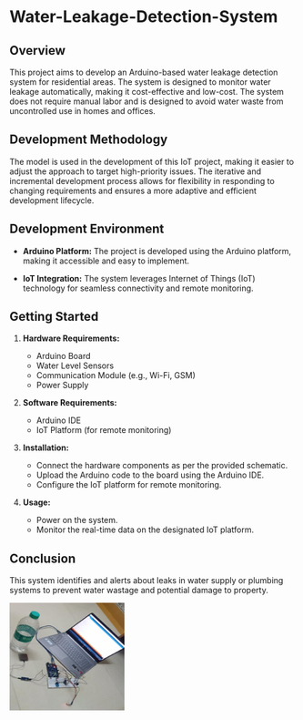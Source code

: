 # Water-Leakage-Detection-System
<!--<p>This project aims to develop an Arduino-based water leakage detection system for residential areas. The system is designed to monitor water leakage automatically, making it cost-effective and efficient. The system uses the Agile model, which is well-suited for dealing with the demands of connected devices. Testing is an important element of each stage of the development process, and the Agile model helps adjust the approach to target high-priority issues. The system is designed to be secure, continuous, and reliable, reducing the need for field monitoring. The system also allows for remote data monitoring and control, saving lives and avoiding unpleasant scenarios. The system is designed to be cost-effective, convenient, and fast, preventing water waste and ensuring safety.</p>-->
## Overview

This project aims to develop an Arduino-based water leakage detection system for residential areas. The system is designed to monitor water leakage automatically, making it cost-effective and low-cost. The system does not require manual labor and is designed to avoid water waste from uncontrolled use in homes and offices.
## Development Methodology

The model is used in the development of this IoT project, making it easier to adjust the approach to target high-priority issues. The iterative and incremental development process allows for flexibility in responding to changing requirements and ensures a more adaptive and efficient development lifecycle.

## Development Environment

- **Arduino Platform:** The project is developed using the Arduino platform, making it accessible and easy to implement.

- **IoT Integration:** The system leverages Internet of Things (IoT) technology for seamless connectivity and remote monitoring.

## Getting Started

1. **Hardware Requirements:**
   - Arduino Board
   - Water Level Sensors
   - Communication Module (e.g., Wi-Fi, GSM)
   - Power Supply

2. **Software Requirements:**
   - Arduino IDE
   - IoT Platform (for remote monitoring)

3. **Installation:**
   - Connect the hardware components as per the provided schematic.
   - Upload the Arduino code to the board using the Arduino IDE.
   - Configure the IoT platform for remote monitoring.

4. **Usage:**
   - Power on the system.
   - Monitor the real-time data on the designated IoT platform.

<!--## Contributing

Contributions are welcome! If you have suggestions, enhancements, or bug fixes, please submit a pull request.-->

## Conclusion

This system identifies and alerts about leaks in water supply or plumbing systems to prevent water wastage and potential damage to property.

<img src="Picture1.jpg" width="40%" height="30%">
